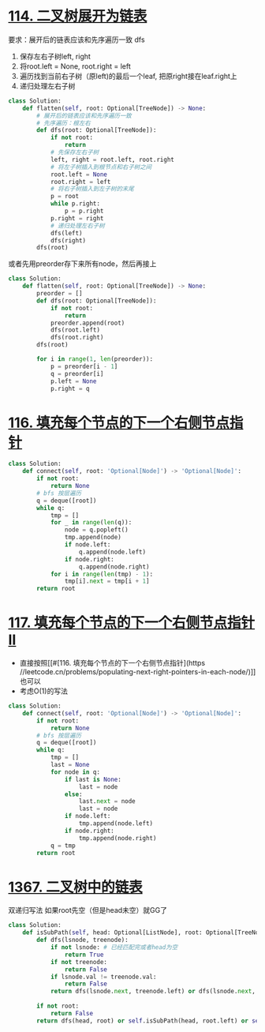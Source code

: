 # [114. 二叉树展开为链表](https://leetcode.cn/problems/flatten-binary-tree-to-linked-list/)
要求：展开后的链表应该和先序遍历一致
dfs
1. 保存左右子树left, right
2. 将root.left = None, root.right = left
3. 遍历找到当前右子树（原left)的最后一个leaf, 把原right接在leaf.right上
4. 递归处理左右子树
```python fold
class Solution:
    def flatten(self, root: Optional[TreeNode]) -> None:
        # 展开后的链表应该和先序遍历一致
        # 先序遍历：根左右
        def dfs(root: Optional[TreeNode]):
            if not root:
                return
            # 先保存左右子树
            left, right = root.left, root.right
            # 将左子树插入到根节点和右子树之间
            root.left = None
            root.right = left
            # 将右子树插入到左子树的末尾
            p = root
            while p.right:
                p = p.right
            p.right = right
            # 递归处理左右子树
            dfs(left)
            dfs(right)
        dfs(root)
```
或者先用preorder存下来所有node，然后再接上
```python
class Solution:
    def flatten(self, root: Optional[TreeNode]) -> None:
        preorder = []
        def dfs(root: Optional[TreeNode]):
            if not root:
                return
            preorder.append(root)
            dfs(root.left)
            dfs(root.right)
        dfs(root)

        for i in range(1, len(preorder)):
            p = preorder[i - 1]
            q = preorder[i]
            p.left = None
            p.right = q
```

# [116. 填充每个节点的下一个右侧节点指针](https://leetcode.cn/problems/populating-next-right-pointers-in-each-node/)
```python
class Solution:
    def connect(self, root: 'Optional[Node]') -> 'Optional[Node]':
        if not root:
            return None
        # bfs 按层遍历
        q = deque([root])
        while q:
            tmp = []
            for _ in range(len(q)):
                node = q.popleft()
                tmp.append(node)
                if node.left:
                    q.append(node.left)
                if node.right:
                    q.append(node.right)
            for i in range(len(tmp) - 1):
                tmp[i].next = tmp[i + 1]
        return root
```

# [117. 填充每个节点的下一个右侧节点指针 II](https://leetcode.cn/problems/populating-next-right-pointers-in-each-node-ii/)
- 直接按照[[#[116. 填充每个节点的下一个右侧节点指针](https //leetcode.cn/problems/populating-next-right-pointers-in-each-node/)]] 也可以
- 考虑O(1)的写法
```python
class Solution:
    def connect(self, root: 'Optional[Node]') -> 'Optional[Node]':
        if not root:
            return None
        # bfs 按层遍历
        q = deque([root])
        while q:
            tmp = []
            last = None
            for node in q:
                if last is None:
                    last = node
                else:
                    last.next = node
                    last = node
                if node.left:
                    tmp.append(node.left)
                if node.right:
                    tmp.append(node.right)
            q = tmp
        return root
```
# [1367. 二叉树中的链表](https://leetcode.cn/problems/linked-list-in-binary-tree/)
双递归写法
如果root先空（但是head未空）就GG了
```python
class Solution:
    def isSubPath(self, head: Optional[ListNode], root: Optional[TreeNode]) -> bool:
        def dfs(lsnode, treenode):
            if not lsnode: # 已经匹配完或者head为空
                return True
            if not treenode:
                return False
            if lsnode.val != treenode.val:
                return False
            return dfs(lsnode.next, treenode.left) or dfs(lsnode.next, treenode.right)
        
        if not root:
            return False
        return dfs(head, root) or self.isSubPath(head, root.left) or self.isSubPath(head, root.right)
```